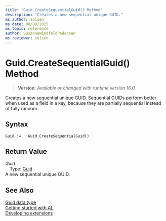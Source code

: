 ```yaml
---
title: "Guid.CreateSequentialGuid() Method"
description: "Creates a new sequential unique GUID."
ms.author: solsen
ms.date: 08/08/2025
ms.topic: reference
author: SusanneWindfeldPedersen
ms.reviewer: solsen
---
```

[//]: # (START>DO_NOT_EDIT)
[//]: # (IMPORTANT:Do not edit any of the content between here and the END>DO_NOT_EDIT.)
[//]: # (Any modifications should be made in the .xml files in the ModernDev repo.)
# Guid.CreateSequentialGuid() Method
> **Version**: _Available or changed with runtime version 16.0._

Creates a new sequential unique GUID. Sequential GUIDs perform better when used as a field in a key, because they are partially sequential instead of fully random.


## Syntax
```AL
Guid :=   Guid.CreateSequentialGuid()
```

## Return Value
*Guid*  
&emsp;Type: [Guid](guid-data-type.md)  
A new sequential unique GUID.


[//]: # (IMPORTANT: END>DO_NOT_EDIT)
## See Also
[Guid data type](guid-data-type.md)  
[Getting started with AL](../../devenv-get-started.md)  
[Developing extensions](../../devenv-dev-overview.md)